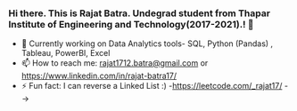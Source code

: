 ### Hi there. This is Rajat Batra. Undegrad student from Thapar Institute of Engineering and Technology(2017-2021).! 👋




- 🔭 Currently working on Data Analytics tools- SQL, Python (Pandas) , Tableau, PowerBI, Excel
- 📫 How to reach me: rajat1712.batra@gmail.com or https://www.linkedin.com/in/rajat-batra17/
- ⚡ Fun fact: I can reverse a Linked List :)
-https://leetcode.com/_rajat17/
-->

